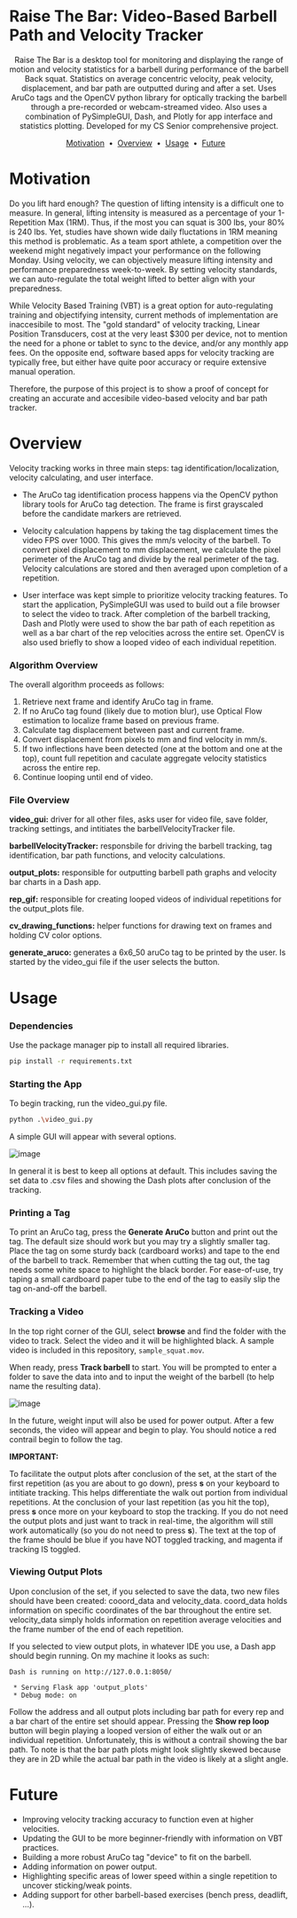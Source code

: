 # Raise The Bar: Video-Based Barbell Path and Velocity Tracker

<p align="center">
Raise The Bar is a desktop tool for monitoring and displaying the range of motion and velocity statistics for a barbell during performance of the barbell Back squat. 
Statistics on average concentric velocity, peak velocity, displacement, and bar path are outputted during and after a set.
Uses AruCo tags and the OpenCV python library for optically tracking the barbell through a pre-recorded or webcam-streamed video. 
Also uses a combination of PySimpleGUI, Dash, and Plotly for app interface and statistics plotting.
Developed for my CS Senior comprehensive project.
</p>

<p align="center">
<a href="#Motivation">Motivation</a> &nbsp;&bull;&nbsp;
<a href="#Overview">Overview</a> &nbsp;&bull;&nbsp;
<a href="#Usage">Usage</a> &nbsp;&bull;&nbsp;
<a href="#Future">Future</a> &nbsp;&nbsp; 
</p>

# Motivation
Do you lift hard enough? 
The question of lifting intensity is a difficult one to measure. 
In general, lifting intensity is measured as a percentage of your 1-Repetition Max (1RM). 
Thus, if the most you can squat is 300 lbs, your 80% is 240 lbs. 
Yet, studies have shown wide daily fluctations in 1RM meaning this method is problematic.
As a team sport athlete, a competition over the weekend might negatively impact your performance on the following Monday.
Using velocity, we can objectively measure lifting intensity and performance preparedness week-to-week.
By setting velocity standards, we can auto-regulate the total weight lifted to better align with your preparedness.

While Velocity Based Training (VBT) is a great option for auto-regulating training and objectifying intensity, current methods of implementation are inaccesibile to most. 
The "gold standard" of velocity tracking, Linear Position Transducers, cost at the very least $300 per device, not to mention the need for a phone or tablet to sync to the device, and/or any monthly app fees. 
On the opposite end, software based apps for velocity tracking are typically free, but either have quite poor accuracy or require extensive manual operation.

Therefore, the purpose of this project is to show a proof of concept for creating an accurate and accesibile video-based velocity and bar path tracker.

# Overview
Velocity tracking works in three main steps: tag identification/localization, velocity calculating, and user interface.
* The AruCo tag identification process happens via the OpenCV python library tools for AruCo tag detection.
    The frame is first grayscaled before the candidate markers are retrieved.

* Velocity calculation happens by taking the tag displacement times the video FPS over 1000. 
    This gives the mm/s velocity of the barbell.
    To convert pixel displacement to mm displacement, we calculate the pixel perimeter of the AruCo tag and divide by the real perimeter of the tag.
    Velocity calculations are stored and then averaged upon completion of a repetition.

* User interface was kept simple to prioritize velocity tracking features.
    To start the application, PySimpleGUI was used to build out a file browser to select the video to track.
    After completion of the barbell tracking, Dash and Plotly were used to show the bar path of each repetition as well as a bar chart of the rep velocities across the entire set. 
    OpenCV is also used briefly to show a looped video of each individual repetition.

### Algorithm Overview
The overall algorithm proceeds as follows:
1. Retrieve next frame and identify AruCo tag in frame.
2. If no AruCo tag found (likely due to motion blur), use Optical Flow estimation to localize frame based on previous frame.
3. Calculate tag displacement between past and current frame.
4. Convert displacement from pixels to mm and find velocity in mm/s. 
5. If two inflections have been detected (one at the bottom and one at the top), count full repetition and caculate aggregate velocity statistics across the entire rep.
6. Continue looping until end of video.

### File Overview
**video_gui:** driver for all other files, asks user for video file, save folder, tracking settings, and intitiates the barbellVelocityTracker file.

**barbellVelocityTracker:** responsbile for driving the barbell tracking, tag identification, bar path functions, and velocity calculations.

**output_plots:** responsible for outputting barbell path graphs and velocity bar charts in a Dash app.

**rep_gif:** responsible for creating looped videos of individual repetitions for the output_plots file.

**cv_drawing_functions:** helper functions for drawing text on frames and holding CV color options.

**generate_aruco:** generates a 6x6_50 aruCo tag to be printed by the user. Is started by the video_gui file if the user selects the button.



# Usage
### Dependencies
Use the package manager pip to install all required libraries.
```bash
pip install -r requirements.txt
```

### Starting the App
To begin tracking, run the video_gui.py file.
```bash
python .\video_gui.py
```

A simple GUI will appear with several options. 

![image](https://user-images.githubusercontent.com/70167258/207139464-c85499aa-ade1-4401-ba67-9f53020fc195.png)

In general it is best to keep all options at default.
This includes saving the set data to .csv files and showing the Dash plots after conclusion of the tracking.

### Printing a Tag
To print an AruCo tag, press the **Generate AruCo** button and print out the tag.
The default size should work but you may try a slightly smaller tag.
Place the tag on some sturdy back (cardboard works) and tape to the end of the barbell to track.
Remember that when cutting the tag out, the tag needs some white space to highlight the black border.
For ease-of-use, try taping a small cardboard paper tube to the end of the tag to easily slip the tag on-and-off the barbell.


### Tracking a Video
In the top right corner of the GUI, select **browse** and find the folder with the video to track.
Select the video and it will be highlighted black.
A sample video is included in this repository, ```sample_squat.mov```.

When ready, press **Track barbell** to start.
You will be prompted to enter a folder to save the data into and to input the weight of the barbell (to help name the resulting data).

![image](https://user-images.githubusercontent.com/70167258/207139575-65c9028f-9347-47cf-b73b-a6390e836ca5.png)

In the future, weight input will also be used for power output.
After a few seconds, the video will appear and begin to play.
You should notice a red contrail begin to follow the tag.

**IMPORTANT:**

To facilitate the output plots after conclusion of the set, at the start of the first repetition (as you are about to go down), press **s** on your keyboard to intitiate tracking. This helps differentiate the walk out portion from individual repetitions. At the conclusion of your last repetition (as you hit the top), press **s** once more on your keyboard to stop the tracking.
If you do not need the output plots and just want to track in real-time, the algorithm will still work automatically (so you do not need to press **s**).
The text at the top of the frame should be blue if you have NOT toggled tracking, and magenta if tracking IS toggled.


### Viewing Output Plots

Upon conclusion of the set, if you selected to save the data, two new files should have been created: cooord_data and velocity_data.
coord_data holds information on specific coordinates of the bar throughout the entire set.
velocity_data simply holds information on repetition average velocities and the frame number of the end of each repetition.

If you selected to view output plots, in whatever IDE you use, a Dash app should begin running. On my machine it looks as such:
```
Dash is running on http://127.0.0.1:8050/

 * Serving Flask app 'output_plots'
 * Debug mode: on
```

Follow the address and all output plots including bar path for every rep and a bar chart of the entire set should appear.
Pressing the **Show rep loop** button will begin playing a looped version of either the walk out or an individual repetition.
Unfortunately, this is without a contrail showing the bar path.
To note is that the bar path plots might look slightly skewed because they are in 2D while the actual bar path in the video is likely at a slight angle.

# Future
* Improving velocity tracking accuracy to function even at higher velocities.
* Updating the GUI to be more beginner-friendly with information on VBT practices.
* Building a more robust AruCo tag "device" to fit on the barbell.
* Adding information on power output.
* Highlighting specific areas of lower speed within a single repetition to uncover sticking/weak points.
* Adding support for other barbell-based exercises (bench press, deadlift, ...).

